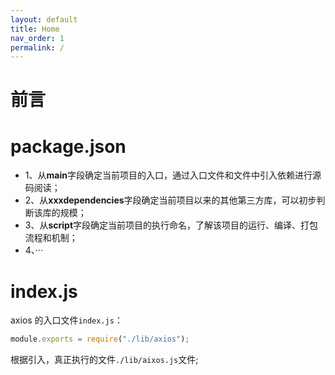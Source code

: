 ```yaml
---
layout: default
title: Home
nav_order: 1
permalink: /
---
```


# 前言

# package.json

- 1、从**main**字段确定当前项目的入口，通过入口文件和文件中引入依赖进行源码阅读；
- 2、从**xxxdependencies**字段确定当前项目以来的其他第三方库，可以初步判断该库的规模；
- 3、从**script**字段确定当前项目的执行命名，了解该项目的运行、编译、打包流程和机制；
- 4、···

# index.js

axios 的入口文件`index.js`：

```javascript
module.exports = require("./lib/axios");
```

根据引入，真正执行的文件`./lib/aixos.js`文件;
